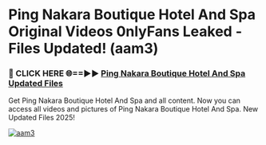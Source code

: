 # Ping Nakara Boutique Hotel And Spa Original Videos 0nlyFans Leaked - Files Updated! (aam3)

<h3>🔴 CLICK HERE 🌐==►► <a href="https://tinyurl.com/yckcrads" rel="nofollow">Ping Nakara Boutique Hotel And Spa Updated Files</a></h3>

Get Ping Nakara Boutique Hotel And Spa and all content. Now you can access all videos and pictures of Ping Nakara Boutique Hotel And Spa. New Updated Files 2025!

[![aam3](https://i.imgur.com/hpKpOFt.gif)](https://tinyurl.com/yckcrads)
